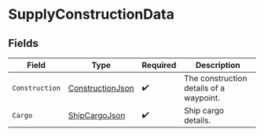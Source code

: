 # SupplyConstructionData


## Fields

| Field                                                           | Type                                                            | Required                                                        | Description                                                     |
| --------------------------------------------------------------- | --------------------------------------------------------------- | --------------------------------------------------------------- | --------------------------------------------------------------- |
| `Construction`                                                  | [ConstructionJson](../../Models/Components/ConstructionJson.md) | :heavy_check_mark:                                              | The construction details of a waypoint.                         |
| `Cargo`                                                         | [ShipCargoJson](../../Models/Components/ShipCargoJson.md)       | :heavy_check_mark:                                              | Ship cargo details.                                             |